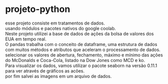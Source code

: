 # projeto-python
esse projeto consiste em tratamentos de dados. <br/>
usando módulos e pacotes nativos do google coolab. <br/>
Neste projeto utilizei a base de dados de ações da bolsa de valores dos EUA em tempo real. <br/>
O pandas trabalha com o conceito de dataframe, uma estrutura de dados com muitos métodos e atributos que aceleram o processamento de dados. <br/>
selecionar os valores de abertura, fechamento, máximo e mínimo das ações do McDonalds e Coca-Cola, listado na Dow Jones como MCD e ko. <br/>
Para visualizar os dados, vamos utilizar o pacote seaborn na versão 0.11.1 para ver através de gráficos as acões. <br/>
por fim salvei as imagens em um arquivo de dados. <br/>

